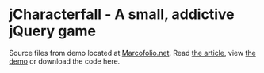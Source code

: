 # jCharacterfall - A small, addictive jQuery game
Source files from demo located at [Marcofolio.net](http://marcofolio.net/). Read [the article](http://www.marcofolio.net/games/jcharacterfall_a_small_addictive_jquery_game.html), view [the demo](http://demo.marcofolio.net/jcharacterfall/) or download the code here.